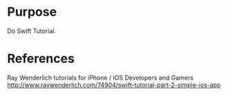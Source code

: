# Purpose
Do Swift Tutorial.

# References
Ray Wenderlich tutorials for iPhone / iOS Developers and Gamers
http://www.raywenderlich.com/74904/swift-tutorial-part-2-simple-ios-app
